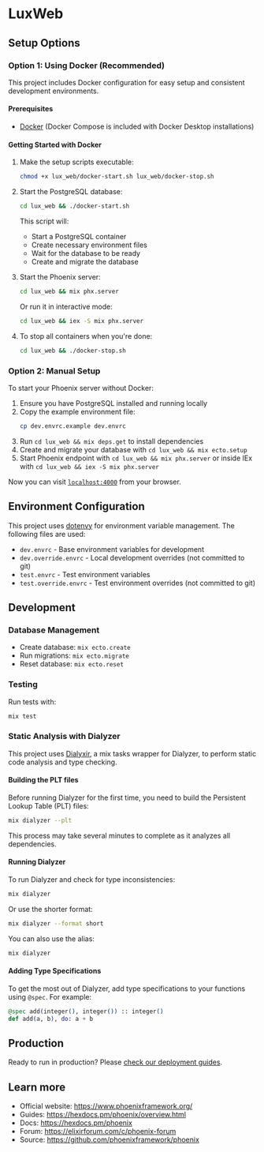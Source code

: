 # LuxWeb

## Setup Options

### Option 1: Using Docker (Recommended)

This project includes Docker configuration for easy setup and consistent development environments.

#### Prerequisites
- [Docker](https://docs.docker.com/get-docker/) (Docker Compose is included with Docker Desktop installations)

#### Getting Started with Docker

1. Make the setup scripts executable:
   ```bash
   chmod +x lux_web/docker-start.sh lux_web/docker-stop.sh
   ```

2. Start the PostgreSQL database:
   ```bash
   cd lux_web && ./docker-start.sh
   ```
   This script will:
   - Start a PostgreSQL container
   - Create necessary environment files
   - Wait for the database to be ready
   - Create and migrate the database

3. Start the Phoenix server:
   ```bash
   cd lux_web && mix phx.server
   ```
   Or run it in interactive mode:
   ```bash
   cd lux_web && iex -S mix phx.server
   ```

4. To stop all containers when you're done:
   ```bash
   cd lux_web && ./docker-stop.sh
   ```

### Option 2: Manual Setup

To start your Phoenix server without Docker:

1. Ensure you have PostgreSQL installed and running locally
2. Copy the example environment file:
   ```bash
   cp dev.envrc.example dev.envrc
   ```
3. Run `cd lux_web && mix deps.get` to install dependencies
4. Create and migrate your database with `cd lux_web && mix ecto.setup`
5. Start Phoenix endpoint with `cd lux_web && mix phx.server` or inside IEx with `cd lux_web && iex -S mix phx.server`

Now you can visit [`localhost:4000`](http://localhost:4000) from your browser.

## Environment Configuration

This project uses [dotenvy](https://hexdocs.pm/dotenvy/Dotenvy.html) for environment variable management. The following files are used:

- `dev.envrc` - Base environment variables for development
- `dev.override.envrc` - Local development overrides (not committed to git)
- `test.envrc` - Test environment variables
- `test.override.envrc` - Test environment overrides (not committed to git)

## Development

### Database Management

- Create database: `mix ecto.create`
- Run migrations: `mix ecto.migrate`
- Reset database: `mix ecto.reset`

### Testing

Run tests with:
```bash
mix test
```

### Static Analysis with Dialyzer

This project uses [Dialyxir](https://github.com/jeremyjh/dialyxir), a mix tasks wrapper for Dialyzer, to perform static code analysis and type checking.

#### Building the PLT files

Before running Dialyzer for the first time, you need to build the Persistent Lookup Table (PLT) files:

```bash
mix dialyzer --plt
```

This process may take several minutes to complete as it analyzes all dependencies.

#### Running Dialyzer

To run Dialyzer and check for type inconsistencies:

```bash
mix dialyzer
```

Or use the shorter format:

```bash
mix dialyzer --format short
```

You can also use the alias:

```bash
mix dialyzer
```

#### Adding Type Specifications

To get the most out of Dialyzer, add type specifications to your functions using `@spec`. For example:

```elixir
@spec add(integer(), integer()) :: integer()
def add(a, b), do: a + b
```

## Production

Ready to run in production? Please [check our deployment guides](https://hexdocs.pm/phoenix/deployment.html).

## Learn more

  * Official website: https://www.phoenixframework.org/
  * Guides: https://hexdocs.pm/phoenix/overview.html
  * Docs: https://hexdocs.pm/phoenix
  * Forum: https://elixirforum.com/c/phoenix-forum
  * Source: https://github.com/phoenixframework/phoenix
